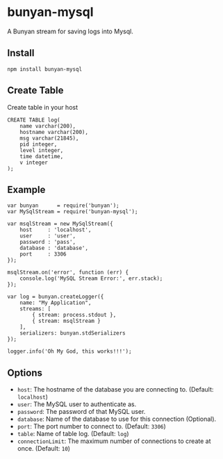 bunyan-mysql
====================

A Bunyan stream for saving logs into Mysql.

## Install

```
npm install bunyan-mysql
```

## Create Table

Create table in your host

```
CREATE TABLE log(
	name varchar(200),
	hostname varchar(200),
	msg varchar(21845),
	pid integer,
	level integer,
	time datetime,
	v integer
);
```

## Example

```
var bunyan      = require('bunyan');
var MySqlStream = require('bunyan-mysql');

var msqlStream = new MySqlStream({
    host     : 'localhost',
    user     : 'user',
    password : 'pass',
    database : 'database',
    port     : 3306
});

msqlStream.on('error', function (err) {
    console.log('MySQL Stream Error:', err.stack);
});

var log = bunyan.createLogger({
    name: "My Application",
    streams: [
        { stream: process.stdout },
        { stream: msqlStream }
    ],
    serializers: bunyan.stdSerializers
});

logger.info('Oh My God, this works!!!');

```

## Options

* `host`: The hostname of the database you are connecting to. (Default: `localhost`)
* `user`: The MySQL user to authenticate as.
* `password`: The password of that MySQL user.
* `database`: Name of the database to use for this connection (Optional).
* `port`: The port number to connect to. (Default: `3306`)
* `table`: Name of table log. (Default: `log`)
* `connectionLimit`: The maximum number of connections to create at once.
  (Default: `10`)